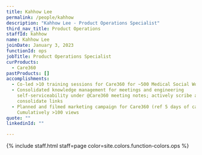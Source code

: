 ```yaml
---
title: Kahhow Lee
permalink: /people/kahhow
description: "Kahhow Lee - Product Operations Specialist"
third_nav_title: Product Operations
staffId: kahhow
name: Kahhow Lee
joinDate: January 3, 2023
functionId: ops
jobTitle: Product Operations Specialist
curProducts:
  - Care360
pastProducts: []
accomplishments:
  - Co-led >10 training sessions for Care360 for ~500 Medical Social Workers
  - Consolidated knowledge management for meetings and engineering
    self-serviceability under @Care360 meeting notes; actively scribe and
    consolidate links
  - Planned and filmed marketing campaign for Care360 (ref 5 days of care360).
    Cumulatively >100 views
quote: ""
linkedinId: ""

---
```


{% include staff.html staff=page color=site.colors.function-colors.ops %}
